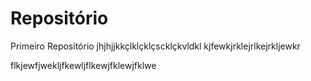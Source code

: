 # Repositório
 Primeiro Repositório
jhjhjjkkçlklçklçscklçkvldkl
kjfewkjrklejrlkejrkljewkr






flkjewfjwekljfkewljflkewjfklewjfklwe